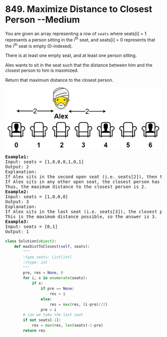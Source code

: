 <h1> 849. Maximize Distance to Closest Person --Medium</h1> 
<p>You are given an array representing a row of <code>seats</code> where seats[i] = 1 represents a person sitting in the i<sup>th</sup> seat, and seats[i] = 0 represents that the i<sup>th</sup> seat is empty (0-indexed).</p>
<p>There is at least one empty seat, and at least one person sitting.</p>
<p>Alex wants to sit in the seat such that the distance between him and the closest person to him is maximized. </p>
<p>Return that maximum distance to the closest person.</p>
<img src = "../pic/personDistance.jpg" >

<pre>
<b>Example1:</b>
Input: seats = [1,0,0,0,1,0,1]
Output: 2
Explanation: 
If Alex sits in the second open seat (i.e. seats[2]), then the closest person has distance 2.
If Alex sits in any other open seat, the closest person has distance 1.
Thus, the maximum distance to the closest person is 2.
<b>Example2:</b>
Input: seats = [1,0,0,0]
Output: 3
Explanation: 
If Alex sits in the last seat (i.e. seats[3]), the closest person is 3 seats away.
This is the maximum distance possible, so the answer is 3.
<b>Example3:</b>
Input: seats = [0,1]
Output: 1
</pre>

``` python
class Solution(object):
    def maxDistToClosest(self, seats):
        """
        :type seats: List[int]
        :rtype: int
        """
        pre, res = None, 0
        for i, x in enumerate(seats):
            if x:
                if pre == None:
                    res = i
                else:
                    res = max(res, (i-pre)//2)
                pre = i
        # can we take the last seat
        if not seats[-1]:
            res = max(res, len(seats)-1-pre)
        return res
```